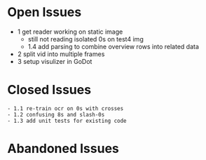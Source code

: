 # Open Issues
- 1 get reader working on static image
    - still not reading isolated 0s on test4 img
    - 1.4 add parsing to combine overview rows into related data
- 2 split vid into multiple frames
- 3 setup visulizer in GoDot

# Closed Issues
    - 1.1 re-train ocr on 0s with crosses
    - 1.2 confusing 8s and slash-0s
    - 1.3 add unit tests for existing code

# Abandoned Issues